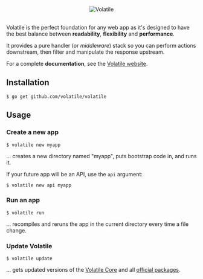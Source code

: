 <p align="center"><img src="http://volatile.whitedevops.com/images/repositories/volatile/logo.png" alt="Volatile" title="Volatile"><br><br></p>

Volatile is the perfect foundation for any web app as it's designed to have the best balance between **readability**, **flexibility** and **performance**.  

It provides a pure handler (or *middleware*) stack so you can perform actions downstream, then filter and manipulate the response upstream.

For a complete **documentation**, see the [Volatile website](http://volatile.whitedevops.com).

## Installation

```Shell
$ go get github.com/volatile/volatile
```

## Usage

### Create a new app

```Shell
$ volatile new myapp
```
… creates a new directory named "myapp", puts bootstrap code in, and runs it.

If your future app will be an API, use the `api` argument:

```Shell
$ volatile new api myapp
```

### Run an app

```Shell
$ volatile run
```
… recompiles and reruns the app in the current directory every time a file change.

### Update Volatile

```Shell
$ volatile update
```
… gets updated versions of the [Volatile Core](https://github.com/volatile/core) and all [official packages](https://github.com/volatile/core#official-handlers).

